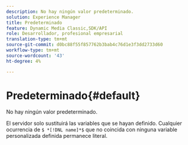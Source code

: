 ```yaml
---
description: No hay ningún valor predeterminado.
solution: Experience Manager
title: Predeterminado
feature: Dynamic Media Classic,SDK/API
role: Desarrollador, profesional empresarial
translation-type: tm+mt
source-git-commit: d0bc88f55f857762b3bab4c76d1e3f3dd2733d60
workflow-type: tm+mt
source-wordcount: '43'
ht-degree: 4%

---
```



# Predeterminado{#default}

No hay ningún valor predeterminado.

El servidor solo sustituirá las variables que se hayan definido. Cualquier ocurrencia de `$ *[!DNL name]*$` que no coincida con ninguna variable personalizada definida permanece literal.
